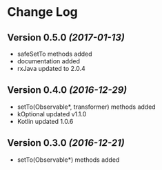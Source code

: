 Change Log
==========

Version 0.5.0 *(2017-01-13)*
----------------------------

* safeSetTo methods added
* documentation added
* rxJava updated to 2.0.4

Version 0.4.0 *(2016-12-29)*
----------------------------

* setTo(Observable*, transformer) methods added
* kOptional updated v1.1.0
* Kotlin updated 1.0.6

Version 0.3.0 *(2016-12-21)*
----------------------------

* setTo(Observable*) methods added